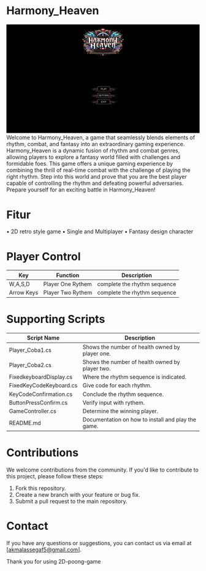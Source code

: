 # Harmony_Heaven
![Harmony_Heaven](https://github.com/misterdot10/Harmony-Heaven/blob/16d5897080ae015b31bb27951e545c9aaf5154a6/harmony.png)  
Welcome to Harmony_Heaven, a game that seamlessly blends elements of rhythm, combat, and fantasy into an extraordinary gaming experience. Harmony_Heaven is a dynamic fusion of rhythm and combat genres, allowing players to explore a fantasy world filled with challenges and formidable foes. This game offers a unique gaming experience by combining the thrill of real-time combat with the challenge of playing the right rhythm. Step into this world and prove that you are the best player capable of controlling the rhythm and defeating powerful adversaries. Prepare yourself for an exciting battle in Harmony_Heaven!
# Fitur
•	2D retro style game
•	Single and Multiplayer
•	Fantasy design character
# Player Control
| Key | Function | Description |
|------|------|-----------|
| W,A,S,D | Player One Rythem | complete the rhythm sequence |
| Arrow Keys   | Player Two Rythem | complete the rhythm sequence   |
# Supporting Scripts
| Script Name | Description |
|------|------|
| Player_Coba1.cs | Shows the number of health owned by player one. |
| Player_Coba2.cs   | Shows the number of health owned by player two. |
| FixedkeyboardDisplay.cs | Where the rhythm sequence is indicated. |
| FixedKeyCodeKeyboard.cs | Give code for each rhythm. |
| KeyCodeConfirmation.cs | Conclude the rhythm sequence. |
| ButtonPressConfirm.cs | Verify input with rythem. |
| GameController.cs | Determine the winning player. |
| README.md | Documentation on how to install and play the game. |
# Contributions
We welcome contributions from the community. If you'd like to contribute to this project, please follow these steps:

1. Fork this repository. 
2. Create a new branch with your feature or bug fix. 
3. Submit a pull request to the main repository. 
# Contact
If you have any questions or suggestions, you can contact us via email at [akmalassegaf5@gmail.com].

Thank you for using 2D-poong-game
